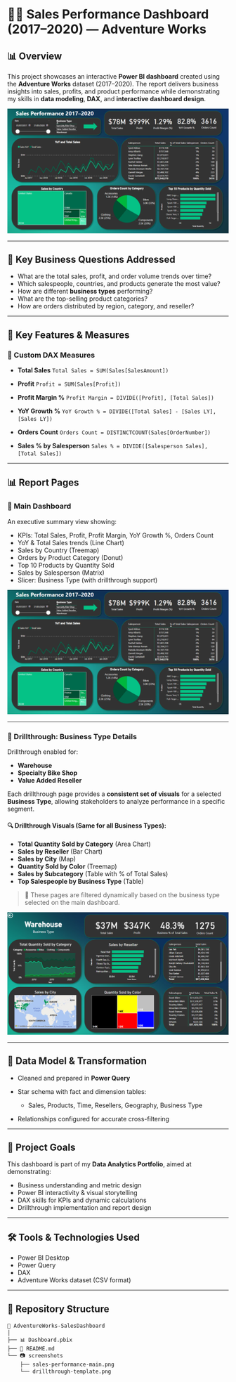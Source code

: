 # 🚴‍♂️ Sales Performance Dashboard (2017–2020) — Adventure Works

## 📊 Overview

This project showcases an interactive **Power BI dashboard** created using the **Adventure Works** dataset (2017–2020). The report delivers business insights into sales, profits, and product performance while demonstrating my skills in **data modeling**, **DAX**, and **interactive dashboard design**.

![Main Dashboard Preview](./screenshots/sales-performance-main.png)

---

## 💼 Key Business Questions Addressed

* What are the total sales, profit, and order volume trends over time?
* Which salespeople, countries, and products generate the most value?
* How are different **business types** performing?
* What are the top-selling product categories?
* How are orders distributed by region, category, and reseller?

---

## 🧠 Key Features & Measures

### 🧮 Custom DAX Measures

* **Total Sales**
  `Total Sales = SUM(Sales[SalesAmount])`

* **Profit**
  `Profit = SUM(Sales[Profit])`

* **Profit Margin %**
  `Profit Margin = DIVIDE([Profit], [Total Sales])`

* **YoY Growth %**
  `YoY Growth % = DIVIDE([Total Sales] - [Sales LY], [Sales LY])`

* **Orders Count**
  `Orders Count = DISTINCTCOUNT(Sales[OrderNumber])`

* **Sales % by Salesperson**
  `Sales % = DIVIDE([Salesperson Sales], [Total Sales])`

---

## 📊 Report Pages

### 🔹 Main Dashboard

An executive summary view showing:

* KPIs: Total Sales, Profit, Profit Margin, YoY Growth %, Orders Count
* YoY & Total Sales trends (Line Chart)
* Sales by Country (Treemap)
* Orders by Product Category (Donut)
* Top 10 Products by Quantity Sold
* Sales by Salesperson (Matrix)
* Slicer: Business Type (with drillthrough support)

![Main Dashboard Preview](./screenshots/sales-performance-main.png)

---

### 🔸 Drillthrough: Business Type Details

Drillthrough enabled for:

* **Warehouse**
* **Specialty Bike Shop**
* **Value Added Reseller**

Each drillthrough page provides a **consistent set of visuals** for a selected **Business Type**, allowing stakeholders to analyze performance in a specific segment.

#### 🔍 Drillthrough Visuals (Same for all Business Types):

* **Total Quantity Sold by Category** (Area Chart)
* **Sales by Reseller** (Bar Chart)
* **Sales by City** (Map)
* **Quantity Sold by Color** (Treemap)
* **Sales by Subcategory** (Table with % of Total Sales)
* **Top Salespeople by Business Type** (Table)

> 📌 These pages are filtered dynamically based on the business type selected on the main dashboard.

![Drillthrough Preview](./screenshots/drillthrough-template.png)

---

## 🧩 Data Model & Transformation

* Cleaned and prepared in **Power Query**
* Star schema with fact and dimension tables:

  * Sales, Products, Time, Resellers, Geography, Business Type
* Relationships configured for accurate cross-filtering

---

## 🎯 Project Goals

This dashboard is part of my **Data Analytics Portfolio**, aimed at demonstrating:

* Business understanding and metric design
* Power BI interactivity & visual storytelling
* DAX skills for KPIs and dynamic calculations
* Drillthrough implementation and report design

---

## 🛠️ Tools & Technologies Used

* Power BI Desktop
* Power Query
* DAX
* Adventure Works dataset (CSV format)

---

## 📁 Repository Structure

```
📁 AdventureWorks-SalesDashboard
│
├── 📊 Dashboard.pbix
├── 📄 README.md
└── 📷 screenshots
    ├── sales-performance-main.png
    └── drillthrough-template.png
```


